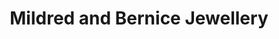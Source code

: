 ---
title: "Mildred and Bernice Jewellery"
url: /denver/mildred-and-bernice-jewellery/
shop: jewelry
---